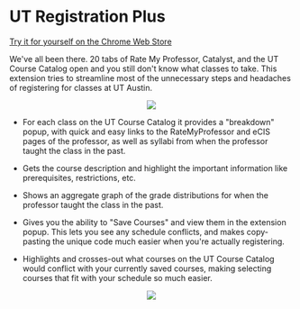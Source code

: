 # UT Registration Plus
[Try it for yourself on the Chrome Web Store](https://chrome.google.com/webstore/detail/hboadpjkoaieogjimneceaahlppnipaa/publish-accepted?authuser=0&hl=en-US)

We've all been there. 20 tabs of Rate My Professor, Catalyst, and the UT Course Catalog open and you still don't know what classes to take. 
This extension tries to streamline most of the unnecessary steps and headaches of registering for classes at UT Austin. 
<p align="center"> 
<img src="https://lh3.googleusercontent.com/k_aAutiaOshBRWWFBk-RMrdUlz0ZvauCuh63CpcNywv32r51pr-9YONIofF-FbKl1Rwm4ONV=w640-h400-e365">
</p>

- For each class on the UT Course Catalog it provides a "breakdown" popup, with quick and easy links to the RateMyProfessor and eCIS pages of the professor, as well as syllabi from when the professor taught the class in the past. 

- Gets the course description and highlight the important information like prerequisites, restrictions, etc. 

- Shows an aggregate graph of the grade distributions for when the professor taught the class in the past. 

- Gives you the ability to "Save Courses" and view them in the extension popup. This lets you see any schedule conflicts, and makes copy-pasting the unique code much easier when you're actually registering. 

- Highlights and crosses-out what courses on the UT Course Catalog would conflict with your currently saved courses, making selecting courses that fit with your schedule so much easier. 

<p align="center"> 
<img src="https://lh3.googleusercontent.com/yWyhi3FBP_0QCtd2Ds_zZNdddE3IghNqEtqjHRM1A5iQ9rbVq5D0xfPRrffIPKDMbGtzTiqxKg=w640-h400-e365">
</p>

